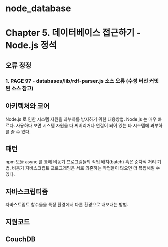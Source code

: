 # node_database
Chapter 5. 데이터베이스 접근하기 - Node.js 정석 
============

## 오류 정정
### 1. PAGE 97 - databases/lib/rdf-parser.js 소스 오류 (수정 버전 커밋된 소스 참고)

## 아키텍처와 코어
 Node.js 로 인한 시스템 자원을 과부하를 방지하기 위한 대응방법.
 Node.js 는 매우 빠르다. 사용하다 보면 시스템 자원을 다 써버리거나 연결이 되어 있는 타 시스템에 과부하를 줄 수 있다.

## 패턴
 npm 모듈 async 를 통해 비동기 프로그램들의 작업 배치(batch) 혹은 순차적 처리 기법.
 비동기 자바스크립트 프로그래밍은 서로 의존하는 작업들이 많으면 더 복잡해질 수 있다.

## 자바스크립티즘
 자바스트립트 함수들을 특정 환경에서 다른 환경으로 내보내는 방법.

## 지원코드


## CouchDB
